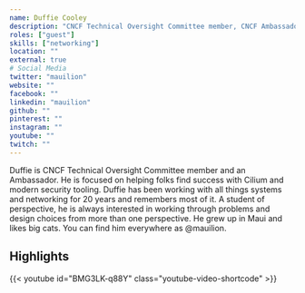 ```yaml
---
name: Duffie Cooley
description: "CNCF Technical Oversight Committee member, CNCF Ambassador"
roles: ["guest"]
skills: ["networking"]
location: ""
external: true
# Social Media 
twitter: "mauilion"
website: ""
facebook: ""
linkedin: "mauilion"
github: ""
pinterest: ""
instagram: ""
youtube: ""
twitch: ""
---
```


<!-- markdownlint-disable-next-line MD041-->
Duffie is CNCF Technical Oversight Committee member and an Ambassador. He is focused on helping folks find success with Cilium and modern security tooling. Duffie has been working with all things systems and networking for 20 years and remembers most of it. A student of perspective, he is always interested in working through problems and design choices from more than one perspective. He grew up in Maui and likes big cats. You can find him everywhere as @mauilion.

<!--more-->
## Highlights

{{< youtube id="BMG3LK-q88Y" class="youtube-video-shortcode" >}}

